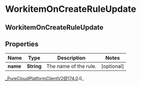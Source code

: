 # WorkitemOnCreateRuleUpdate

## WorkitemOnCreateRuleUpdate

## Properties

|Name | Type | Description | Notes|
|------------ | ------------- | ------------- | -------------|
| **name** | **String** | The name of the rule. | [optional] |



_PureCloudPlatformClientV2@174.0.0_
